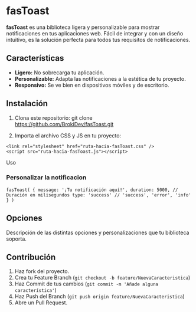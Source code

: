 # fasToast

**fasToast** es una biblioteca ligera y personalizable para mostrar notificaciones en tus aplicaciones web. Fácil de integrar y con un diseño intuitivo, es la solución perfecta para todos tus requisitos de notificaciones.

## Características

- **Ligero:** No sobrecarga tu aplicación.
- **Personalizable:** Adapta las notificaciones a la estética de tu proyecto.
- **Responsivo:** Se ve bien en dispositivos móviles y de escritorio.

## Instalación

1. Clona este repositorio:
   git clone https://github.com/BrokiDev/fasToast.git

2. Importa el archivo CSS y JS en tu proyecto:

  `<link rel="stylesheet" href="ruta-hacia-fasToast.css" />`  
  `<script src="ruta-hacia-fasToast.js"></script>` 

 Uso


### Personalizar la notificacion 

 `fasToast(
{
message: '¡Tu notificación aquí!',
duration: 5000, // Duración en milisegundos
type: 'success' // 'success', 'error', 'info'
}
) `

## Opciones

Descripción de las distintas opciones y personalizaciones que tu biblioteca soporta.

## Contribución

1. Haz fork del proyecto.
2. Crea tu Feature Branch (`git checkout -b feature/NuevaCaracteristica`)
3. Haz Commit de tus cambios (`git commit -m 'Añade alguna característica'`)
4. Haz Push del Branch (`git push origin feature/NuevaCaracteristica`)
5. Abre un Pull Request.
